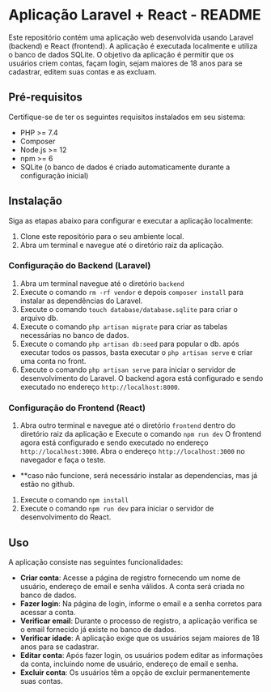 # Aplicação Laravel + React - README

Este repositório contém uma aplicação web desenvolvida usando Laravel (backend) e React (frontend). A aplicação é executada localmente e utiliza o banco de dados SQLite. O objetivo da aplicação é permitir que os usuários criem contas, façam login, sejam maiores de 18 anos para se cadastrar, editem suas contas e as excluam.

## Pré-requisitos
Certifique-se de ter os seguintes requisitos instalados em seu sistema:
- PHP >= 7.4
- Composer
- Node.js >= 12
- npm >= 6
- SQLite (o banco de dados é criado automaticamente durante a configuração inicial)

## Instalação
  Siga as etapas abaixo para configurar e executar a aplicação localmente:

  1. Clone este repositório para o seu ambiente local.
  2. Abra um terminal e navegue até o diretório raiz da aplicação.


### Configuração do Backend (Laravel)
  1. Abra um terminal navegue até o diretório `backend`
  2. Execute o comando `rm -rf vendor` e depois `composer install` para instalar as dependências do Laravel.
  3. Execute o comando `touch database/database.sqlite` para criar o arquivo db.
  4. Execute o comando `php artisan migrate` para criar as tabelas necessárias no banco de dados.
  5. Execute o comando `php artisan db:seed` para popular o db.
  após executar todos os passos, basta executar o `php artisan serve` e criar uma conta no front.
  6. Execute o comando `php artisan serve` para iniciar o servidor de desenvolvimento do Laravel.
  O backend agora está configurado e sendo executado no endereço `http://localhost:8000`.


### Configuração do Frontend (React)
  1. Abra outro terminal e navegue até o diretório `frontend` dentro do diretório raiz da aplicação e Execute o comando `npm run dev`
  O frontend agora está configurado e sendo executado no endereço `http://localhost:3000`.
  Abra o endereço `http://localhost:3000` no navegador e faça o teste.

  - **caso não funcione, será necessário instalar as dependencias, mas já estão no github.
  1. Execute o comando `npm install` 
  2. Execute o comando `npm run dev` para iniciar o servidor de desenvolvimento do React.
  


## Uso

  A aplicação consiste nas seguintes funcionalidades:

  - **Criar conta**: Acesse a página de registro fornecendo um nome de usuário, endereço de email e senha válidos. A conta será criada no banco de dados.
  - **Fazer login**: Na página de login, informe o email e a senha corretos para acessar a conta.
  - **Verificar email**: Durante o processo de registro, a aplicação verifica se o email fornecido já existe no banco de dados.
  - **Verificar idade**: A aplicação exige que os usuários sejam maiores de 18 anos para se cadastrar.
  - **Editar conta**: Após fazer login, os usuários podem editar as informações da conta, incluindo nome de usuário, endereço de email e senha.
  - **Excluir conta**: Os usuários têm a opção de excluir permanentemente suas contas.
